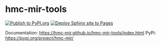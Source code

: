 # hmc-mir-tools

[![Publish to PyPI.org](https://github.com/HMC-MIR/hmc-mir-tools/actions/workflows/publish.yml/badge.svg)](https://github.com/HMC-MIR/hmc-mir-tools/actions/workflows/publish.yml) [![Deploy Sphinx site to Pages](https://github.com/HMC-MIR/hmc-mir-tools/actions/workflows/docs.yml/badge.svg)](https://github.com/HMC-MIR/hmc-mir-tools/actions/workflows/docs.yml)

Documentation: https://hmc-mir.github.io/hmc-mir-tools/index.html
PyPi: https://pypi.org/project/hmc-mir/
